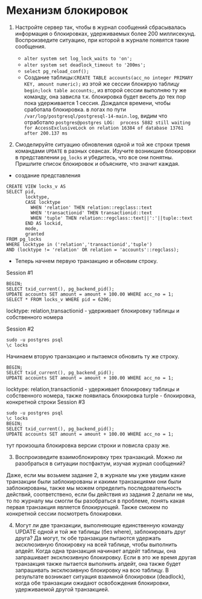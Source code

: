 # Механизм блокировок
1. Настройте сервер так, чтобы в журнал сообщений сбрасывалась информация о блокировках, удерживаемых более 200 миллисекунд. Воспроизведите ситуацию, при которой в журнале появятся такие сообщения.
   - ```alter system set log_lock_waits to 'on';```
   - ```alter system set deadlock_timeout to '200ms';```
   - ```select pg_reload_conf();```
   - Создание таблицы:```CREATE TABLE accounts(acc_no integer PRIMARY KEY, amount numeric);``` из этой же сессии блокирую таблицу ```begin;lock table accounts;```, из второй сессии выполняю ту же команду, она зависла т.к. блокировка будет висеть до тех пор пока удерживается 1 сессия. Дождался времени, чтобы сработала блокировка.
в логах по пути ```/var/log/postgresql/postgresql-14-main.log```, видим что отработало ```postgres@postgres LOG:  process 5882 still waiting for AccessExclusiveLock on relation 16384 of database 13761 after 200.137 ms```

2. Смоделируйте ситуацию обновления одной и той же строки тремя командами ```UPDATE``` в разных сеансах. Изучите возникшие блокировки в представлении ```pg_locks``` и убедитесь, что все они понятны. Пришлите список блокировок и объясните, что значит каждая.
- создание представления
```
CREATE VIEW locks_v AS
SELECT pid,
       locktype,
       CASE locktype
         WHEN 'relation' THEN relation::regclass::text
         WHEN 'transactionid' THEN transactionid::text
         WHEN 'tuple' THEN relation::regclass::text||':'||tuple::text
       END AS lockid,
       mode,
       granted
FROM pg_locks
WHERE locktype in ('relation','transactionid','tuple')
AND (locktype != 'relation' OR relation = 'accounts'::regclass);
```

- Теперь начнем первую транзакцию и обновим строку.

Session #1
```
BEGIN;
SELECT txid_current(), pg_backend_pid();
UPDATE accounts SET amount = amount + 100.00 WHERE acc_no = 1;
SELECT * FROM locks_v WHERE pid = 6206; 
```
locktype: relation,transactionid - удерживает блокировку таблицы и собственного номера

Session #2
```
sudo -u postgres psql
\c locks
```
Начинаем вторую транзакцию и пытаемся обновить ту же строку.
```
BEGIN;
SELECT txid_current(), pg_backend_pid();
UPDATE accounts SET amount = amount + 100.00 WHERE acc_no = 1;
```
locktype: relation,transactionid - удерживает блокировку таблицы и собственного номера, также появилась блокировка turple - блокировка, конкретной строки
Session #3

```
sudo -u postgres psql
\c locks
BEGIN;
SELECT txid_current(), pg_backend_pid();
UPDATE accounts SET amount = amount + 100.00 WHERE acc_no = 1;
```
тут произошла блокировка версии строки и повисла сразу же.

3. Воспроизведите взаимоблокировку трех транзакций. Можно ли разобраться в ситуации постфактум, изучая журнал сообщений?

Даже, если мы возьмем задание 2, в журнале мы уже увидим какие транзакции были заблокированы и какими транзакциями они были заблокированы, также мы можем определить последовательность действий, соответствено, если бы действия из задания 2 делали не мы, то по журналу мы смогли бы разобраться в проблеме, понять какая первая транзакция является блокирующей. Также сможем по конкретной сессии посмотреть блокировки.

4. Могут ли две транзакции, выполняющие единственную команду UPDATE одной и той же таблицы (без where), заблокировать друг друга?
Да могут, тк обе транзакции пытаются удержать эксклюзивную блокировку на всей таблице, чтобы выполнить апдейт. Когда одна транзакция начинает апдейт таблицы, она запрашивает эксклюзивную блокировку. Если в это же время другая транзакция также пытается выполнить апдейт, она также будет запрашивать эксклюзивную блокировку на всю таблицу. В результате возникает ситуация взаимной блокировки (deadlock), когда обе транзакции ожидают освобождения блокировки, удерживаемой другой транзакцией.
